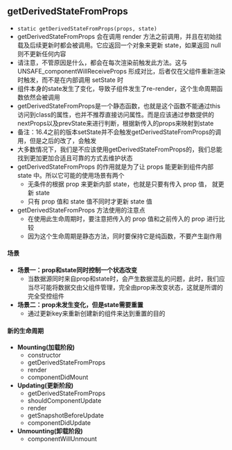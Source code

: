## getDerivedStateFromProps
- `static getDerivedStateFromProps(props, state)`
- getDerivedStateFromProps 会在调用 render 方法之前调用，并且在初始挂载及后续更新时都会被调用。它应返回一个对象来更新 state，如果返回 null 则不更新任何内容
- 请注意，不管原因是什么，都会在每次渲染前触发此方法。这与 UNSAFE_componentWillReceiveProps 形成对比，后者仅在父组件重新渲染时触发，而不是在内部调用 setState 时
- 组件本身的state发生了变化，导致子组件发生了re-render，这个生命周期函数依然会被调用
- getDerivedStateFromProps是一个静态函数，也就是这个函数不能通过this访问到class的属性，也并不推荐直接访问属性。而是应该通过参数提供的nextProps以及prevState来进行判断，根据新传入的props来映射到state
- 备注：16.4之前的版本setState并不会触发getDerivedStateFromProps的调用，但是之后的改了，会触发
- 大多数情况下，我们是不应该使用getDerivedStateFromProps的，我们总能找到更加更加合适且可靠的方式去维护状态
- getDerivedStateFromProps 的作用就是为了让 props 能更新到组件内部 state 中。所以它可能的使用场景有两个
  - 无条件的根据 prop 来更新内部 state，也就是只要有传入 prop 值， 就更新 state
  - 只有 prop 值和 state 值不同时才更新 state 值
- getDerivedStateFromProps 方法使用的注意点
  - 在使用此生命周期时，要注意把传入的 prop 值和之前传入的 prop 进行比较
  - 因为这个生命周期是静态方法，同时要保持它是纯函数，不要产生副作用  


#### 场景
- **场景一：prop和state同时控制一个状态改变**
  - 当数据源同时来自prop和state时，会产生数据混乱的问题，此时，我们应当尽可能将数据交由父组件管理，完全由prop来改变状态，这就是所谓的完全受控组件
- **场景二：prop未发生变化，但是state需要重置**
  - 通过更新key来重新创建新的组件来达到重置的目的

#### 新的生命周期
- **Mounting(加载阶段)**
  - constructor
  - getDerivedStateFromProps
  - render
  - componentDidMount
- **Updating(更新阶段)**
  - getDerivedStateFromProps
  - shouldComponentUpdate
  - render
  - getSnapshotBeforeUpdate
  - componentDidUpdate
- **Unmounting(卸载阶段)**
  - componentWillUnmount  

